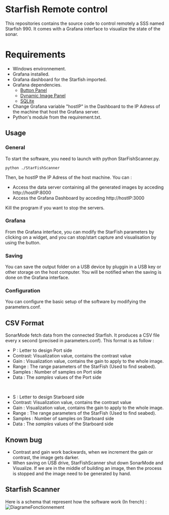 # Starfish Remote control

This repositories contains the source code to control remotely a SSS named Starfish 990. It comes with a Grafana interface to visualize the state of the sonar.


# Requirements

 - Windows environnement.
 - Grafana installed.
 - Grafana dashboard for the Starfish imported.
 - Grafana dependencies.
	 -   [Button Panel](https://github.com/cloudspout/cloudspout-button-panel) 
	 -   [Dynamic Image Panel](https://github.com/Dalvany/dalvany-image-panel)
	 - [SQLite](https://github.com/fr-ser/grafana-sqlite-datasource) 
 - Change Grafana variable "hostIP" in the Dashboard to the IP Adress of the machine that host the Grafana server.
 - Python's module from the requirement.txt.

## Usage

### General

To start the software, you need to launch with python StarFishScanner.py. 

    python ./StarFishScanner

Then, be hostIP the IP Adress of the host machine. You can :

 - Access the data server containing all the generated images by acceding http://hostIP:8000
 - Access the Grafana Dashboard by acceding http://hostIP:3000

Kill the program if you want to stop the servers.

### Grafana

From the Grafana interface, you can modify the StarFish parameters by clicking on a widget, and you can stop/start capture and visualisation by using the button.

### Saving

You can save the output folder on a USB device by pluggin in a USB key or other storage on the host computer. You will be notified when the saving is done on the Grafana interface.

### Configuration

You can configure the basic setup of the software by modifying the parameters.conf.

## CSV Format

SonarMode fetch data from the connected Starfish. It produces a CSV file every x second (precised in parameters.conf). This format is as follow :
-   P : Letter to design Port side
-   Contrast: Visualization value, contains the contrast value
-   Gain : Visualization value, contains the gain to apply to the whole image.
-   Range : The range parameters of the StarFish (Used to find seabed).
-   Samples : Number of samples on Port side
-   Data : The *samples* values of the Port side
<br>

-   S : Letter to design Starboard side
-   Contrast: Visualization value, contains the contrast value
-   Gain : Visualization value, contains the gain to apply to the whole image.
-   Range : The range parameters of the StarFish (Used to find seabed).
-   Samples : Number of samples on Starboard side
-   Data : The *samples* values of the Starboard side
 
 ## Known bug
- Contrast and gain work backwards, when we increment the gain or contrast, the image gets darker.
- When saving on USB drive, StarFishScanner shut down SonarMode and Visualize. If we are in the middle of building an image, then the process is stopped and the image need to be generated by hand.


## Starfish Scanner

Here is a schema that represent how the software work (In french) : ![DiagrameFonctionnement](https://user-images.githubusercontent.com/62405524/171411200-d506aaa3-1e42-44a2-ba1b-d59a2b29e480.png)
